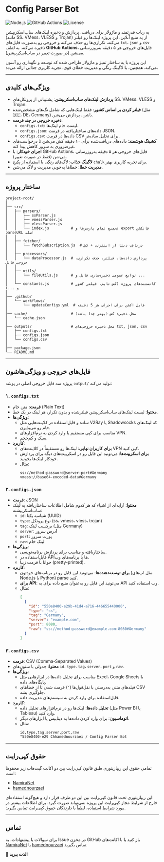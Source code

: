 # Config Parser Bot

![Node.js](https://img.shields.io/badge/Node.js-v18+-green)
![GitHub Actions](https://img.shields.io/badge/GitHub_Actions-Enabled-blue)
![License](https://img.shields.io/badge/License-Custom_Copyright-red)

یه ربات قدرتمند و ماژولار برای دریافت، پردازش و ذخیره لینک‌های ساب‌اسکریپشن (مانند SS، VMess، VLESS و Trojan) از یه منبع آنلاین. این پروژه لینک‌ها رو فیلتر می‌کنه، تکراری‌ها رو حذف می‌کنه و خروجی رو به‌صورت فایل‌های `txt`، `json` و `csv` ذخیره می‌کنه. به لطف **GitHub Actions**، فایل‌های خروجی هر ۵ دقیقه به‌روزرسانی می‌شن (در صورت تغییر در ساب‌اسکریپشن).

این پروژه با یه ساختار تمیز و ماژولار طراحی شده که توسعه و نگهداری رو آسون می‌کنه. همچنین، با لاگینگ رنگی و مدیریت خطای قوی، تجربه کاربری جذابی ارائه می‌ده.

---

## ویژگی‌های کلیدی

- **پردازش لینک‌های ساب‌اسکریپشن**: پشتیبانی از پروتکل‌های SS، VMess، VLESS و Trojan.
- **فیلتر کردن بر اساس کشور**: فقط لینک‌هایی که شامل تگ‌های مشخص‌شده (مثل 🇩🇪، DE، Germany) باشن، پردازش می‌شن.
- **ذخیره خروجی در چند فرمت**:
  - `configs.txt`: لیست خام لینک‌ها.
  - `configs.json`: داده‌های ساختاریافته در فرمت JSON.
  - `configs.csv`: داده‌ها در فرمت CSV برای تحلیل ساده‌تر.
- **کشینگ هوشمند**: داده‌های دریافت‌شده برای ۱۰ دقیقه کش می‌شن تا درخواست‌های غیرضروری به سرور کاهش پیدا کنه.
- **اجرای خودکار**: با GitHub Actions، فایل‌های خروجی هر ۵ دقیقه به‌روزرسانی می‌شن (فقط در صورت تغییر).
- **لاگینگ جذاب**: لاگ‌های رنگی با استفاده از پکیج `chalk` برای تجربه کاربری بهتر.
- **مدیریت خطا**: خطاها به‌خوبی مدیریت و لاگ می‌شن.

---

## ساختار پروژه

```
project-root/
│
├── src/
│   ├── parsers/
│   │   ├── ssParser.js
│   │   ├── vmessParser.js
│   │   ├── vlessParser.js
│   │   └── index.js          # تجمیع تمام پارسرها و export فانکشن parseURL اصلی
│   │
│   ├── fetcher/
│   │   └── fetchSubscription.js  # دریافت دیتا از اینترنت + کش
│   │
│   ├── processors/
│   │   └── dataProcessor.js  # پردازش داده‌ها، فیلتر، حذف تکراری، خروجی فایل
│   │
│   ├── utils/
│   │   └── fileUtils.js      # توابع عمومی ذخیره‌سازی فایل و ...
│   │
│   └── constants.js          # کانستنت‌های پروژه (کش تایم، فیلتر کشور و ...)
│
├── .github/
│   └── workflows/
│       └── updateConfigs.yml  # فایل اکشن برای اجرای هر 5 دقیقه
│
├── cache/                    # محل ذخیره کش (بهتر جدا باشه)
│   └── cache.json
│
├── outputs/                  # محل ذخیره خروجی‌های txt, json, csv
│   ├── configs.txt
│   ├── configs.json
│   └── configs.csv
│
├── package.json
└── README.md
```

---

## فایل‌های خروجی و ویژگی‌هاشون

پروژه سه فایل خروجی اصلی در پوشه `output/` تولید می‌کنه:

### ۱. `configs.txt`
- **فرمت**: متن خام (Plain Text)
- **محتوا**: لیست لینک‌های ساب‌اسکریپشن فیلترشده و بدون تکرار، هر لینک در یک خط.
- **ویژگی‌ها**:
  - ساده و قابل‌استفاده در کلاینت‌هایی مثل V2Ray یا Shadowsocks که لینک‌های خام رو می‌پذیرن.
  - مناسب برای کپی مستقیم یا وارد کردن به نرم‌افزارهای VPN.
  - سبک و کم‌حجم.
- **کاربرد**:
  - **برای کاربران نهایی**: لینک‌ها رو مستقیماً در کلاینت‌های VPN کپی کنید.
  - **برای اسکریپت‌ها**: می‌تونید این فایل رو در اسکریپت‌های دیگه برای پردازش خودکار لینک‌ها بخونید.
  - مثال:
    ```
    ss://method:password@server:port#Germany
    vmess://base64-encoded-data#Germany
    ```

### ۲. `configs.json`
- **فرمت**: JSON
- **محتوا**: آرایه‌ای از اشیاء که هر کدوم شامل اطلاعات ساختاریافته یه لینک ساب‌اسکریپشنه:
  - `id`: شناسه یکتا (UUID)
  - `type`: نوع پروتکل (ss، vmess، vless، trojan)
  - `tag`: برچسب لینک (مثل Germany)
  - `server`: آدرس سرور
  - `port`: پورت سرور
  - `raw`: لینک خام
- **ویژگی‌ها**:
  - ساختاریافته و مناسب برای پردازش برنامه‌نویسی.
  - قابل‌استفاده در APIها یا برنامه‌های وب.
  - خوانا با فرمت زیبا (pretty-printed).
- **کاربرد**:
  - **برای توسعه‌دهنده‌ها**: می‌تونید این فایل رو در برنامه‌های خودتون (مثل اپ‌های Node.js یا Python) parse کنید.
  - **برای API**: می‌تونید این فایل رو به‌عنوان منبع داده برای یه API وب استفاده کنید.
  - مثال:
    ```json
    [
      {
        "id": "550e8400-e29b-41d4-a716-446655440000",
        "type": "ss",
        "tag": "Germany",
        "server": "example.com",
        "port": 8080,
        "raw": "ss://method:password@example.com:8080#Germany"
      }
    ]
    ```

### ۳. `configs.csv`
- **فرمت**: CSV (Comma-Separated Values)
- **محتوا**: جدولی با ستون‌های `id`، `type`، `tag`، `server`، `port` و `raw`.
- **ویژگی‌ها**:
  - مناسب برای تحلیل داده‌ها در ابزارهایی مثل Excel، Google Sheets یا پایگاه‌های داده.
  - فیلدهای متنی به‌درستی با نقل‌قول‌ها (`"`) فرمت شدن تا از خطاهای CSV جلوگیری بشه.
  - قابل‌استفاده برای وارد کردن به سیستم‌های مدیریت داده.
- **کاربرد**:
  - **تحلیل داده‌ها**: لینک‌ها رو در نرم‌افزارهای تحلیل داده (مثل Power BI یا Tableau) وارد کنید.
  - **اتوماسیون**: برای وارد کردن داده‌ها به دیتابیس یا ابزارهای دیگر.
  - مثال:
    ```
    id,type,tag,server,port,raw
    "550e8400-e29 Chhamednourzaei / Config Parser Bot
---

## حقوق کپی‌رایت

تمامی حقوق این ریپازیتوری طبق قانون کپی‌رایت بین دو اکانت گیت‌هاب زیر محفوظ است:

- [NamiraNet](https://github.com/NamiraNet)
- [hamednourzaei](https://github.com/hamednourzaei)

این ریپازیتوری تحت قانون کپی‌رایت بین این دو طرف قرار دارد و هیچ‌گونه استفاده‌ای خارج از شرایط مجاز کپی‌رایت این پروژه نمی‌تواند صورت گیرد. برای اطلاعات بیشتر در مورد شرایط استفاده، لطفاً با دارندگان حقوق کپی‌رایت تماس بگیرید.

---

## تماس

برای سوالات یا پیشنهادات، یه Issue در مخزن GitHub باز کنید یا با اکانت‌های [NamiraNet](https://github.com/NamiraNet) یا [hamednourzaei](https://github.com/hamednourzaei) تماس بگیرید.

🚀 **لذت ببرید!**
